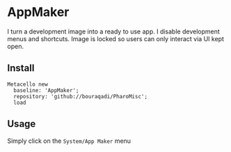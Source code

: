 # AppMaker
I turn a development image into a ready to use app. 
I disable development menus and shortcuts. 
Image is locked so users can only interact via UI kept open.

## Install
```
Metacello new
  baseline: 'AppMaker';
  repository: 'github://bouraqadi/PharoMisc';
  load
```

## Usage
Simply click on the `System/App Maker` menu 
